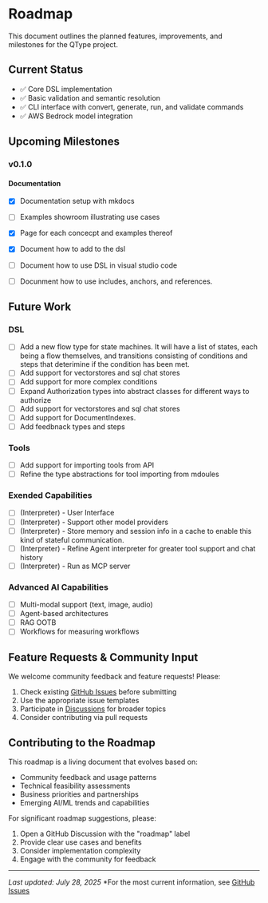 # Roadmap

This document outlines the planned features, improvements, and milestones for the QType project.

## Current Status

- ✅ Core DSL implementation
- ✅ Basic validation and semantic resolution
- ✅ CLI interface with convert, generate, run, and validate commands
- ✅ AWS Bedrock model integration

## Upcoming Milestones


### v0.1.0
#### Documentation
- [x] Documentation setup with mkdocs
- [ ] Examples showroom illustrating use cases
- [x] Page for each concecpt and examples thereof
- [x] Document how to add to the dsl
- [ ] Document how to use DSL in visual studio code
- [ ] Docunment how to use includes, anchors, and references.


## Future Work

### DSL
- [ ] Add a new flow type for state machines. It will have a list of states, each being a flow themselves, and transitions consisting of conditions and steps that deterimine if the condition has been met.
- [ ] Add support for vectorstores and sql chat stores
- [ ] Add support for more complex conditions
- [ ] Expand Authorization types into abstract classes for different ways to authorize
- [ ] Add support for vectorstores and sql chat stores
- [ ] Add support for DocumentIndexes.
- [ ] Add feedbnack types and steps

### Tools
- [ ] Add support for importing tools from API
- [ ] Refine the type abstractions for tool importing from mdoules

### Exended Capabilities
- [ ] (Interpreter) - User Interface
- [ ] (Interpreter) - Support other model providers
- [ ] (Interpreter) - Store memory and session info in a cache to enable this kind of stateful communication.
- [ ] (Interpreter) - Refine Agent interpreter for greater tool support and chat history
- [ ] (Interpreter) - Run as MCP server

### Advanced AI Capabilities
- [ ] Multi-modal support (text, image, audio)
- [ ] Agent-based architectures
- [ ] RAG OOTB
- [ ] Workflows for measuring workflows

## Feature Requests & Community Input

We welcome community feedback and feature requests! Please:

1. Check existing [GitHub Issues](https://github.com/bazaarvoice/qtype/issues) before submitting
2. Use the appropriate issue templates
3. Participate in [Discussions](https://github.com/bazaarvoice/qtype/discussions) for broader topics
4. Consider contributing via pull requests

## Contributing to the Roadmap

This roadmap is a living document that evolves based on:
- Community feedback and usage patterns
- Technical feasibility assessments
- Business priorities and partnerships
- Emerging AI/ML trends and capabilities

For significant roadmap suggestions, please:
1. Open a GitHub Discussion with the "roadmap" label
2. Provide clear use cases and benefits
3. Consider implementation complexity
4. Engage with the community for feedback

---

*Last updated: July 28, 2025*
*For the most current information, see [GitHub Issues](https://github.com/bazaarvoice/qtype/issues) 
